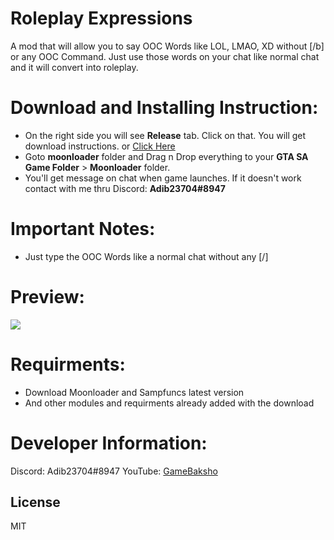 # Roleplay Expressions
A mod that will allow you to say OOC Words like LOL, LMAO, XD without [/b] or any OOC Command. Just use those words on your chat like normal chat and it will convert into roleplay.

# Download and Installing Instruction:
  - On the right side you will see **Release** tab. Click on that. You will get download instructions. or [Click Here](https://github.com/Adib23704/LUA-RPExpressions/releases)
  - Goto **moonloader** folder and Drag n Drop everything to your **GTA SA Game Folder** > **Moonloader** folder.
  - You'll get message on chat when game launches. If it doesn't work contact with me thru Discord: **Adib23704#8947**

# Important Notes:
- Just type the OOC Words like a normal chat without any [/]

# Preview:
![](https://i.imgur.com/JOgNhxV.gif)

# Requirments:
- Download Moonloader and Sampfuncs latest version
- And other modules and requirments already added with the download

# Developer Information:
Discord: Adib23704#8947
YouTube: [GameBaksho](https://youtube.com/GameBaksho)

License
----

MIT